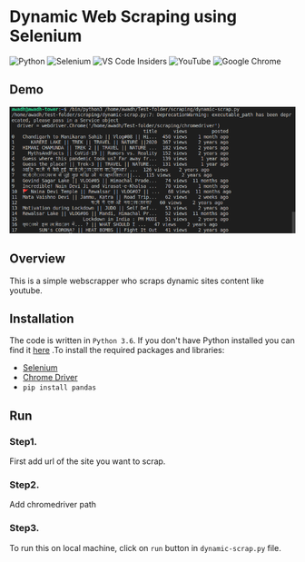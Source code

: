 # Dynamic Web Scraping using Selenium

![Python](https://img.shields.io/badge/python-3670A0?style=for-the-badge&logo=python&logoColor=ffdd54)
![Selenium](https://img.shields.io/badge/-selenium-%43B02A?style=for-the-badge&logo=selenium&logoColor=white)
![VS Code Insiders](https://img.shields.io/badge/VS%20Code%20Insiders-35b393.svg?style=for-the-badge&logo=visual-studio-code&logoColor=white)
![YouTube](https://img.shields.io/badge/YouTube-%23FF0000.svg?style=for-the-badge&logo=YouTube&logoColor=white)
![Google Chrome](https://img.shields.io/badge/Google%20Chrome-4285F4?style=for-the-badge&logo=GoogleChrome&logoColor=white)

## Demo

![index_page](https://github.com/rs301378/dynamic-web-scraping/blob/master/scrap.png)

## Overview
This is a simple webscrapper who scraps dynamic sites content like youtube.

## Installation
The code is written in `Python 3.6`. If you don't have Python installed you can find it [here](https://www.python.org/downloads/ "install python") .To install the required packages and libraries: 
* [Selenium](https://www.selenium.dev/downloads/ "install selenium")
* [Chrome Driver](https://chromedriver.chromium.org/downloads "chrome driver") <br>
* `pip install pandas`
## Run
### Step1.
First add url of the site you want to scrap.
### Step2.
Add chromedriver path 
### Step3.
To run this on local machine, click on `run` button in `dynamic-scrap.py` file.

